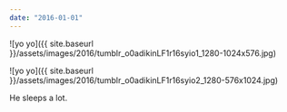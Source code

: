 ```yaml
---
date: "2016-01-01"
---
```


![yo yo]({{ site.baseurl }}/assets/images/2016/tumblr_o0adikinLF1r16syio1_1280-1024x576.jpg)

![yo yo]({{ site.baseurl }}/assets/images/2016/tumblr_o0adikinLF1r16syio2_1280-576x1024.jpg)

He sleeps a lot.
